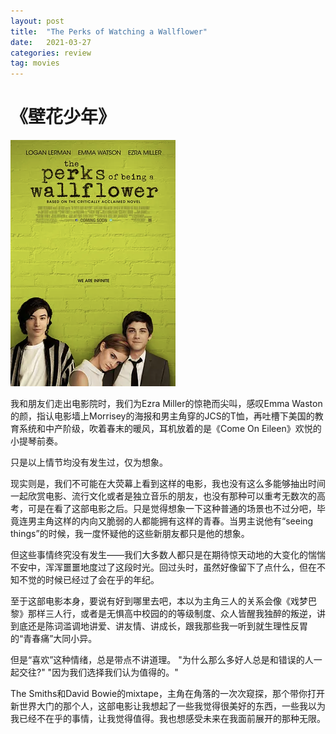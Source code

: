 ```yaml
---
layout: post
title:  "The Perks of Watching a Wallflower"
date:   2021-03-27
categories: review
tag: movies
---
```

# 《壁花少年》
![wallflower](/assets/wallflower.png)

我和朋友们走出电影院时，我们为Ezra Miller的惊艳而尖叫，感叹Emma Waston的颜，指认电影墙上Morrisey的海报和男主角穿的JCS的T恤，再吐槽下美国的教育系统和中产阶级，吹着春末的暖风，耳机放着的是《Come On Eileen》欢悦的小提琴前奏。

只是以上情节均没有发生过，仅为想象。

现实则是，我们不可能在大荧幕上看到这样的电影，我也没有这么多能够抽出时间一起欣赏电影、流行文化或者是独立音乐的朋友，也没有那种可以重考无数次的高考，可是在看了这部电影之后。只是觉得想象一下这种普通的场景也不过分吧，毕竟连男主角这样的内向又脆弱的人都能拥有这样的青春。当男主说他有“seeing things”的时候，我一度怀疑他的这些新朋友都只是他的想象。

但这些事情终究没有发生——我们大多数人都只是在期待惊天动地的大变化的惴惴不安中，浑浑噩噩地度过了这段时光。回过头时，虽然好像留下了点什么，但在不知不觉的时候已经过了会在乎的年纪。

至于这部电影本身，要说有好到哪里去吧，本以为主角三人的关系会像《戏梦巴黎》那样三人行，或者是无惧高中校园的的等级制度、众人皆醒我独醉的叛逆，讲到底还是陈词滥调地讲爱、讲友情、讲成长，跟我那些我一听到就生理性反胃的“青春痛”大同小异。

但是“喜欢”这种情绪，总是带点不讲道理。
"为什么那么多好人总是和错误的人一起交往?"
"因为我们选择我们认为值得的。"

The Smiths和David Bowie的mixtape，主角在角落的一次次窥探，那个带你打开新世界大门的那个人，这部电影让我想起了一些我觉得很美好的东西，一些我以为我已经不在乎的事情，让我觉得值得。我也想感受未来在我面前展开的那种无限。
